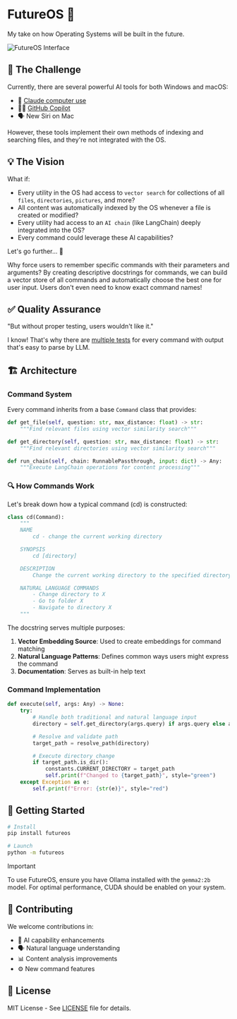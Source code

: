 # FutureOS 🚀

My take on how Operating Systems will be built in the future.


<img src="https://github.com/user-attachments/assets/4bdf7e12-0f9b-4f68-a588-4aed67ec6d45" alt="FutureOS Interface" />

## 🌟 The Challenge

Currently, there are several powerful AI tools for both Windows and macOS:

- 🤖 [Claude computer use](https://www.anthropic.com/news/3-5-models-and-computer-use)
- 👨‍💻 [GitHub Copilot](https://copilot.github.com)
- 🗣️ New Siri on Mac

However, these tools implement their own methods of indexing and searching files, and they're not integrated with the OS.


## 💡 The Vision

What if:

- Every utility in the OS had access to `vector search` for collections of all `files`, `directories`, `pictures`, and more?
- All content was automatically indexed by the OS whenever a file is created or modified?
- Every utility had access to an `AI chain` (like LangChain) deeply integrated into the OS?
- Every command could leverage these AI capabilities?

Let's go further... 🚀

Why force users to remember specific commands with their parameters and arguments? By creating descriptive docstrings for commands, we can build a vector store of all commands and automatically choose the best one for user input. Users don't even need to know exact command names!



## ✅ Quality Assurance

"But without proper testing, users wouldn't like it."

I know! That's why there are [multiple tests](/tests/test_create_collections.py) for every command with output that's easy to parse by LLM.

## 🏗️ Architecture

### Command System

Every command inherits from a base `Command` class that provides:

```python
def get_file(self, question: str, max_distance: float) -> str:
    """Find relevant files using vector similarity search"""

def get_directory(self, question: str, max_distance: float) -> str:
    """Find relevant directories using vector similarity search"""

def run_chain(self, chain: RunnablePassthrough, input: dict) -> Any:
    """Execute LangChain operations for content processing"""
```

### 🔍 How Commands Work

Let's break down how a typical command (cd) is constructed:

```python
class cd(Command):
    """
    NAME
        cd - change the current working directory

    SYNOPSIS
        cd [directory]

    DESCRIPTION
        Change the current working directory to the specified directory.

    NATURAL LANGUAGE COMMANDS
        - Change directory to X
        - Go to folder X
        - Navigate to directory X
    """
```

The docstring serves multiple purposes:

1. **Vector Embedding Source**: Used to create embeddings for command matching
2. **Natural Language Patterns**: Defines common ways users might express the command
3. **Documentation**: Serves as built-in help text

### Command Implementation

```python
def execute(self, args: Any) -> None:
    try:
        # Handle both traditional and natural language input
        directory = self.get_directory(args.query) if args.query else args.directory

        # Resolve and validate path
        target_path = resolve_path(directory)

        # Execute directory change
        if target_path.is_dir():
            constants.CURRENT_DIRECTORY = target_path
            self.print(f"Changed to {target_path}", style="green")
    except Exception as e:
        self.print(f"Error: {str(e)}", style="red")
```

## 🚀 Getting Started

```bash
# Install
pip install futureos

# Launch
python -m futureos
```

> [!IMPORTANT]  
> To use FutureOS, ensure you have Ollama installed with the `gemma2:2b` model. For optimal performance, CUDA should be enabled on your system.


## 🤝 Contributing

We welcome contributions in:

- 🧠 AI capability enhancements
- 🗣️ Natural language understanding
- 📊 Content analysis improvements
- ⚙️ New command features

## 📄 License

MIT License - See [LICENSE](LICENSE) file for details.

